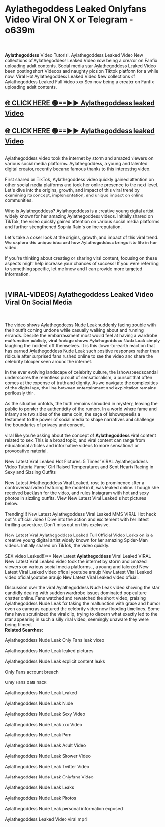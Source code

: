 <h1> Aylathegoddess Leaked Onlyfans Video Viral ON X or Telegram - o639m </h1>

# 
<br>
<strong>Aylathegoddess</strong> Video Tutorial. Aylathegoddess Leaked Video New collections of  Aylathegoddess Leaked Video now being a creator on Fanfix uploading adult contents. Social media star Aylathegoddess Leaked Video been posting short Videoos and naughty pics on Tiktok platform for a while now. Viral Hot Aylathegoddess Leaked Video New collections of Aylathegoddess Leaked Full Video xxx Sex now being a creator on Fanfix uploading adult contents.
<br>

## [🌐 CLICK HERE 🟢==►► Aylathegoddess leaked Video ](https://onlyclips.site?title=Aylathegoddess&ref=git)


## [🌐 CLICK HERE 🟢==►► Aylathegoddess leaked Video ](https://onlyclips.site?title=Aylathegoddess&ref=git)

<br>
Aylathegoddess video took the internet by storm and amazed viewers on various social media platforms. Aylathegoddess, a young and talented digital creator, recently became famous thanks to this interesting video.
<br><br>
First shared on TikTok, Aylathegoddess video quickly gained attention on other social media platforms and took her online presence to the next level. Let's dive into the origins, growth, and impact of this viral trend by examining its concept, implementation, and unique impact on online communities.
<br><br>
Who is Aylathegoddess? Aylathegoddess is a creative young digital artist widely known for her amazing Aylathegoddess videos. Initially shared on TikTok, the video quickly gained attention on various social media platforms and further strengthened Sophia Rain's online reputation.
<br><br>
Let's take a closer look at the origins, growth, and impact of this viral trend. We explore this unique idea and how Aylathegoddess brings it to life in her video.
<br><br>
If you're thinking about creating or sharing viral content, focusing on these aspects might help increase your chances of success! If you were referring to something specific, let me know and I can provide more targeted information.
<br><br>
<h2>[VIRAL-VIDEOS] Aylathegoddess Leaked Video Viral On Social Media</h2>
<br><br>
The video shows Aylathegoddess Nude Leak suddenly facing trouble with their outfit coming undone while casually walking about and running errands. Despite the embarrassment most would feel at having a wardrobe malfunction publicly, viral footage shows Aylathegoddess Nude Leak simply laughing the incident off themselves. It is this down-to-earth reaction that has earned Aylathegoddess Nude Leak such positive responses rather than ridicule after surprised fans rushed online to see the video and share the celebrity blooper seen around the internet.
<br><br>
In the ever evolving landscape of celebrity culture, the Ishowspeedscandal underscores the relentless pursuit of sensationalism, a pursuit that often comes at the expense of truth and dignity. As we navigate the complexities of the digital age, the line between entertainment and exploitation remains perilously thin.
<br><br>
As the situation unfolds, the truth remains shrouded in mystery, leaving the public to ponder the authenticity of the rumors. In a world where fame and infamy are two sides of the same coin, the saga of Ishowspeedis a testament to the power of social media to shape narratives and challenge the boundaries of privacy and consent.
<br><br>
viral like you're asking about the concept of <strong>Aylathegoddess</strong> viral content related to sex. This is a broad topic, and viral content can range from educational articles and informative videos to more sensational or provocative material.
<br><br>
New Latest Viral Leaked Hot Pictures: 5 Times 'VIRAL Aylathegoddess Video Tutorial Fame' Girl Raised Temperatures and Sent Hearts Racing in Sexy and Sizzling Outfits
<br><br>
New Latest Aylathegoddess Viral Leaked, rose to prominence after a controversial video featuring the model in it, was leaked online. Though she received backlash for the video, and rules Instagram with hot and sexy photos in sizzling outfits. View New Latest Viral Leaked's hot pictures below.
<br><br>
Trending!!! New Latest Aylathegoddess Viral Leaked MMS VIRAL Hot heck out 's official video ! Dive into the action and excitement with her latest thrilling adventure. Don't miss out on this exclusive.
<br><br>
New Latest Viral Aylathegoddess Leaked Full Official Video Leaks on  is a creative young digital artist widely known for her amazing Spider-Man videos. Initially shared on TikTok, the video quickly.
<br><br>
SEX video Leaked!!)** New Latest <strong>Aylathegoddess</strong> Viral Leaked VIRAL New Latest Viral Leaked video took the internet by storm and amazed viewers on various social media platforms. , a young and talented New Latest Viral Leaked video oficial youtube araujo New Latest Viral Leaked video oficial youtube araujo New Latest Viral Leaked video oficial.
<br><br>
Discussion over the viral Aylathegoddess Nude Leak video showing the star candidly dealing with sudden wardrobe issues dominated pop culture chatter online. Fans watched and rewatched the short video, praising Aylathegoddess Nude Leak for taking the malfunction with grace and humor even as cameras captured the celebrity video now flooding timelines. Some fans have scrutinized the viral clip, trying to discern what exactly led to the star appearing in such a silly viral video, seemingly unaware they were being filmed.
<br>
<strong>Related Searches:</strong>
<br><br>
Aylathegoddess Nude Leak Only Fans leak video
<br><br>
Aylathegoddess Nude Leak leaked pictures
<br><br>
Aylathegoddess Nude Leak explicit content leaks
<br><br>
Only Fans account breach
<br><br>
Only Fans data hack
<br><br>
Aylathegoddess Nude Leak Leaked
<br><br>
Aylathegoddess Nude Leak Nude
<br><br>
Aylathegoddess Nude Leak Sexy Video
<br><br>
Aylathegoddess Nude Leak xxx Video
<br><br>
Aylathegoddess Nude Leak Porn
<br><br>
Aylathegoddess Nude Leak Adult Video
<br><br>
Aylathegoddess Nude Leak Shower Video
<br><br>
Aylathegoddess Nude Leak Twitter Video
<br><br>
Aylathegoddess Nude Leak Onlyfans Video
<br><br>
Aylathegoddess Nude Leak Leaks
<br><br>
Aylathegoddess Nude Leak Photos
<br><br>
Aylathegoddess Nude Leak personal information exposed
<br><br>
Aylathegoddess Leaked Video viral mp4